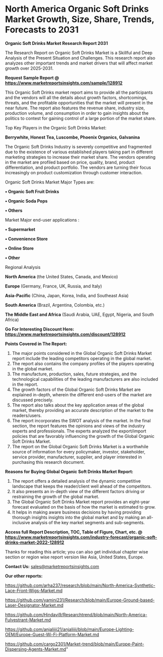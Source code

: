 # North America Organic Soft Drinks Market Growth, Size, Share, Trends, Forecasts to 2031

<strong>Organic Soft Drinks Market Research Report 2031</strong>

The Research Report on Organic Soft Drinks Market is a Skillful and Deep Analysis of the Present Situation and Challenges. This research report also analyzes other important trends and market drivers that will affect market growth over 2025-2031.

<strong>Request Sample Report @ <a href=https://www.marketreportsinsights.com/sample/128912>https://www.marketreportsinsights.com/sample/128912</a></strong>

This Organic Soft Drinks market report aims to provide all the participants and the vendors will all the details about growth factors, shortcomings, threats, and the profitable opportunities that the market will present in the near future. The report also features the revenue share, industry size, production volume, and consumption in order to gain insights about the politics to contest for gaining control of a large portion of the market share.

Top Key Players in the Organic Soft Drinks Market:

<strong>Berrywhite, Honest Tea, Luscombe, Phoenix Organics, Galvanina</strong>

The Organic Soft Drinks Industry is severely competitive and fragmented due to the existence of various established players taking part in different marketing strategies to increase their market share. The vendors operating in the market are profiled based on price, quality, brand, product differentiation, and product portfolio. The vendors are turning their focus increasingly on product customization through customer interaction.

Organic Soft Drinks Market Major Types are:

<strong>• Organic Soft Fruit Drinks

• Organic Soda Pops

• Others</strong>

Market Major end-user applications :

<strong>• Supermarket

• Convenience Store

• Online Store

• Other</strong>

Regional Analysis

</u><strong><b>North America</b></strong> (the United States, Canada, and Mexico)

<strong><b>Europe </b></strong>(Germany, France, UK, Russia, and Italy)

<strong><b>Asia-Pacific</b></strong> (China, Japan, Korea, India, and Southeast Asia)

<strong><b>South America</b></strong> (Brazil, Argentina, Colombia, etc.)

<strong><b>The Middle East and Africa</b></strong> (Saudi Arabia, UAE, Egypt, Nigeria, and South Africa)

<strong>Go For Interesting Discount Here: <a href=https://www.marketreportsinsights.com/discount/128912>https://www.marketreportsinsights.com/discount/128912</a></strong>

<strong>Points Covered in The Report:</strong>
<ol>
  <li>The major points considered in the Global Organic Soft Drinks Market report include the leading competitors operating in the global market.</li>
  <li>The report also contains the company profiles of the players operating in the global market.</li>
  <li>The manufacture, production, sales, future strategies, and the technological capabilities of the leading manufacturers are also included in the report.</li>
  <li>The growth factors of the Global Organic Soft Drinks Market are explained in-depth, wherein the different end-users of the market are discussed precisely.</li>
  <li>The report also talks about the key application areas of the global market, thereby providing an accurate description of the market to the readers/users.</li>
  <li>The report incorporates the SWOT analysis of the market. In the final section, the report features the opinions and views of the industry experts and professionals. The experts analyzed the export/import policies that are favorably influencing the growth of the Global Organic Soft Drinks Market.</li>
  <li>The report on the Global Organic Soft Drinks Market is a worthwhile source of information for every policymaker, investor, stakeholder, service provider, manufacturer, supplier, and player interested in purchasing this research document.</li>
</ol>
<strong>Reasons for Buying Global Organic Soft Drinks Market Report:</strong>

<ol>
  <li>The report offers a detailed analysis of the dynamic competitive landscape that keeps the reader/client well ahead of the competitors.</li>
  <li>It also presents an in-depth view of the different factors driving or restraining the growth of the global market.</li>
  <li>The Global Organic Soft Drinks Market report provides an eight-year forecast evaluated on the basis of how the market is estimated to grow.</li>
  <li>It helps in making aware business decisions by having providing thorough insights insights into the global market and by making an all-inclusive analysis of the key market segments and sub-segments.</li>
</ol>
<strong>Access full Report Description, TOC, Table of Figure, Chart, etc. @ <a href=https://www.marketreportsinsights.com/industry-forecast/organic-soft-drinks-market-2022-128912>https://www.marketreportsinsights.com/industry-forecast/organic-soft-drinks-market-2022-128912</a></strong>


Thanks for reading this article; you can also get individual chapter wise section or region wise report version like Asia, United States, Europe.

<strong>Contact Us:</strong>
sales@marketreportsinsights.com

<strong>Our other reports:</strong>

<a href=https://github.com/arha237/research/blob/main/North-America-Synthetic-Lace-Front-Wigs-Market.md>https://github.com/arha237/research/blob/main/North-America-Synthetic-Lace-Front-Wigs-Market.md</a>

<a href=https://github.com/yamini231/Research/blob/main/Europe-Ground-based-Laser-Designator-Market.md>https://github.com/yamini231/Research/blob/main/Europe-Ground-based-Laser-Designator-Market.md</a>

<a href=https://github.com/Hindavi9/Researchtrend/blob/main/North-America-Fulvestrant-Market.md>https://github.com/Hindavi9/Researchtrend/blob/main/North-America-Fulvestrant-Market.md</a>

<a href=https://github.com/anjaliiii21/anjaliiii/blob/main/Europe-Lighting-OEM/Europe-Guest-Wi-Fi-Platform-Market.md>https://github.com/anjaliiii21/anjaliiii/blob/main/Europe-Lighting-OEM/Europe-Guest-Wi-Fi-Platform-Market.md</a>

<a href=https://github.com/cargo2301/Market-trend/blob/main/Europe-Paint-Dispersing-Agents-Market.md>https://github.com/cargo2301/Market-trend/blob/main/Europe-Paint-Dispersing-Agents-Market.md</a>"
